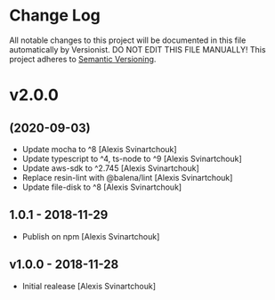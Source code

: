 # Change Log

All notable changes to this project will be documented in this file
automatically by Versionist. DO NOT EDIT THIS FILE MANUALLY!
This project adheres to [Semantic Versioning](http://semver.org/).

# v2.0.0
## (2020-09-03)

* Update mocha to ^8 [Alexis Svinartchouk]
* Update typescript to ^4, ts-node to ^9 [Alexis Svinartchouk]
* Update aws-sdk to ^2.745 [Alexis Svinartchouk]
* Replace resin-lint with @balena/lint [Alexis Svinartchouk]
* Update file-disk to ^8 [Alexis Svinartchouk]

## 1.0.1 - 2018-11-29

* Publish on npm [Alexis Svinartchouk]

## v1.0.0 - 2018-11-28

* Initial realease [Alexis Svinartchouk]
